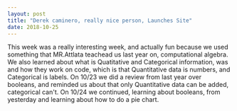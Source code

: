```yaml
---
layout: post
title: "Derek caminero, really nice person, Launches Site"
date: 2018-10-25
---
```


 This week was a really interesting week, and actually fun because we used something that MR.Attlata teachead us last year on, computational algebra. We also learned about what is Quatitative and Categorical information, was and how they work on code, which is that Quantitative data is numbers, and Categorical is labels. On 10/23 we did a review from last year over booleans, and reminded us about that only Quantitative data can be added, categorical can't. On 10/24 we continued, learning about booleans, from yesterday and learning about how to do a pie chart.
